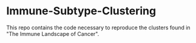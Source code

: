# Immune-Subtype-Clustering
This repo contains the code necessary to reproduce the clusters found in "The Immune Landscape of Cancer".
